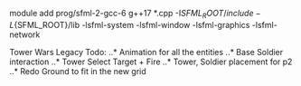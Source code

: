 module add prog/sfml-2-gcc-6
g++17 *.cpp -I${SFML_ROOT}/include -L${SFML_ROOT}/lib -lsfml-system -lsfml-window -lsfml-graphics -lsfml-network

Tower Wars Legacy
Todo: 
..*	Animation for all the entities
..*	Base Soldier interaction
..*	Tower Select Target + Fire
..*	Tower, Soldier placement for p2
..*	Redo Ground to fit in the new grid 
	
